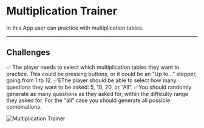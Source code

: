 # Multiplication Trainer

In this App user can practice with multiplication tables.

---

## Challenges

✅ The player needs to select which multiplication tables they want to practice. This could be pressing buttons, or it could be an “Up to…” stepper, going from 1 to 12.
✅EThe player should be able to select how many questions they want to be asked: 5, 10, 20, or “All”.
✅You should randomly generate as many questions as they asked for, within the difficulty range they asked for. For the “all” case you should generate all possible combinations.

![Multiplication Trainer](https://media.giphy.com/media/iFh10wll6cy17mfOoQ/giphy.gif)
